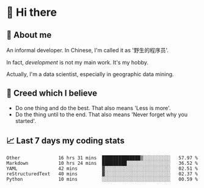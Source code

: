 # 👋 Hi there

## :speech_balloon: About me

An informal developer. In Chinese, I'm called it as '野生的程序员'.

In fact, _development_ is not my main work. It's my hobby.

Actually, I'm a data scientist, especially in geographic data mining.

## :see_no_evil: Creed which I believe

- Do one thing and do the best. That also means 'Less is more'.
- Do the thing until to the end. That also means 'Never forget why you started'.

## :chart_with_upwards_trend: Last 7 days my coding stats

<!--START_SECTION:waka-->
```text
Other              16 hrs 31 mins  ██████████████▒░░░░░░░░░░   57.97 % 
Markdown           10 hrs 24 mins  █████████░░░░░░░░░░░░░░░░   36.52 % 
YAML               42 mins         ▓░░░░░░░░░░░░░░░░░░░░░░░░   02.51 % 
reStructuredText   40 mins         ▓░░░░░░░░░░░░░░░░░░░░░░░░   02.37 % 
Python             10 mins         ░░░░░░░░░░░░░░░░░░░░░░░░░   00.59 % 
```
<!--END_SECTION:waka-->
